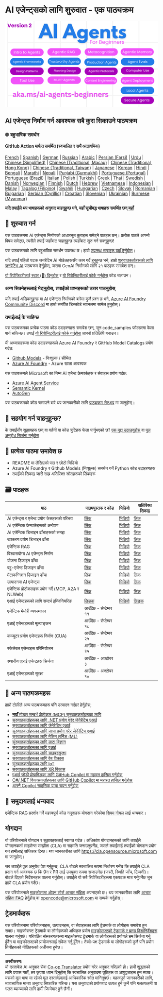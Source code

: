 <!--
CO_OP_TRANSLATOR_METADATA:
{
  "original_hash": "9cb9bf18040a36fb1d822b10e92e7c04",
  "translation_date": "2025-09-07T07:50:35+00:00",
  "source_file": "README.md",
  "language_code": "ne"
}
-->
# AI एजेन्ट्सको लागि शुरुवात - एक पाठ्यक्रम

![शुरुवातकर्ताहरूको लागि जनरेटिभ AI](../../translated_images/repo-thumbnailv2.06f4a48036fde647f6ba4eb19f5651babe59bb30e972748afb349e47725d7601.ne.png)

## AI एजेन्ट्स निर्माण गर्न आवश्यक सबै कुरा सिकाउने पाठ्यक्रम

### 🌐 बहुभाषिक समर्थन

#### GitHub Action मार्फत समर्थित (स्वचालित र सधैं अद्यावधिक)

[French](../fr/README.md) | [Spanish](../es/README.md) | [German](../de/README.md) | [Russian](../ru/README.md) | [Arabic](../ar/README.md) | [Persian (Farsi)](../fa/README.md) | [Urdu](../ur/README.md) | [Chinese (Simplified)](../zh/README.md) | [Chinese (Traditional, Macau)](../mo/README.md) | [Chinese (Traditional, Hong Kong)](../hk/README.md) | [Chinese (Traditional, Taiwan)](../tw/README.md) | [Japanese](../ja/README.md) | [Korean](../ko/README.md) | [Hindi](../hi/README.md) | [Bengali](../bn/README.md) | [Marathi](../mr/README.md) | [Nepali](./README.md) | [Punjabi (Gurmukhi)](../pa/README.md) | [Portuguese (Portugal)](../pt/README.md) | [Portuguese (Brazil)](../br/README.md) | [Italian](../it/README.md) | [Polish](../pl/README.md) | [Turkish](../tr/README.md) | [Greek](../el/README.md) | [Thai](../th/README.md) | [Swedish](../sv/README.md) | [Danish](../da/README.md) | [Norwegian](../no/README.md) | [Finnish](../fi/README.md) | [Dutch](../nl/README.md) | [Hebrew](../he/README.md) | [Vietnamese](../vi/README.md) | [Indonesian](../id/README.md) | [Malay](../ms/README.md) | [Tagalog (Filipino)](../tl/README.md) | [Swahili](../sw/README.md) | [Hungarian](../hu/README.md) | [Czech](../cs/README.md) | [Slovak](../sk/README.md) | [Romanian](../ro/README.md) | [Bulgarian](../bg/README.md) | [Serbian (Cyrillic)](../sr/README.md) | [Croatian](../hr/README.md) | [Slovenian](../sl/README.md) | [Ukrainian](../uk/README.md) | [Burmese (Myanmar)](../my/README.md)

**यदि तपाईंले थप भाषाहरूको अनुवाद चाहनुहुन्छ भने, यहाँ सूचीबद्ध भाषाहरू समर्थित छन् [यहाँ](https://github.com/Azure/co-op-translator/blob/main/getting_started/supported-languages.md)**

## 🌱 शुरुवात गर्न

यस पाठ्यक्रममा AI एजेन्ट्स निर्माणको आधारभूत कुराहरू समेट्ने पाठहरू छन्। प्रत्येक पाठले आफ्नो विषय समेट्छ, त्यसैले तपाईं जहाँबाट चाहनुहुन्छ त्यहाँबाट सुरु गर्न सक्नुहुन्छ!

यस पाठ्यक्रमको लागि बहुभाषिक समर्थन उपलब्ध छ। हाम्रो [उपलब्ध भाषाहरू यहाँ हेर्नुहोस्](../..)। 

यदि तपाईं पहिलो पटक जनरेटिभ AI मोडेलहरूसँग काम गर्दै हुनुहुन्छ भने, हाम्रो [शुरुवातकर्ताहरूको लागि जनरेटिभ AI](https://aka.ms/genai-beginners) पाठ्यक्रम हेर्नुहोस्, जसमा GenAI निर्माणको लागि २१ पाठहरू समावेश छन्।

[यो रिपोजिटरीलाई स्टार (🌟) दिनुहोस्](https://docs.github.com/en/get-started/exploring-projects-on-github/saving-repositories-with-stars?WT.mc_id=academic-105485-koreyst) र [यो रिपोजिटरीलाई फोर्क गर्नुहोस्](https://github.com/microsoft/ai-agents-for-beginners/fork) कोड चलाउन।

### अन्य सिक्नेहरूलाई भेट्नुहोस्, तपाईंको प्रश्नहरूको उत्तर पाउनुहोस्

यदि तपाईं अड्किनुहुन्छ वा AI एजेन्ट्स निर्माणको बारेमा कुनै प्रश्न छ भने, [Azure AI Foundry Community Discord](https://aka.ms/ai-agents/discord) मा हाम्रो समर्पित डिस्कोर्ड च्यानलमा सामेल हुनुहोस्।

### तपाईंलाई के चाहिन्छ 

यस पाठ्यक्रमका प्रत्येक पाठमा कोड उदाहरणहरू समावेश छन्, जुन code_samples फोल्डरमा फेला पार्न सकिन्छ। तपाईं [यो रिपोजिटरीलाई फोर्क गर्नुहोस्](https://github.com/microsoft/ai-agents-for-beginners/fork) आफ्नो प्रतिलिपि बनाउन।  

यी अभ्यासहरूमा कोड उदाहरणहरूले Azure AI Foundry र GitHub Model Catalogs प्रयोग गर्दछ:

- [Github Models](https://aka.ms/ai-agents-beginners/github-models) - निःशुल्क / सीमित
- [Azure AI Foundry](https://aka.ms/ai-agents-beginners/ai-foundry) - Azure खाता आवश्यक

यस पाठ्यक्रमले Microsoft का निम्न AI एजेन्ट फ्रेमवर्कहरू र सेवाहरू प्रयोग गर्दछ:

- [Azure AI Agent Service](https://aka.ms/ai-agents-beginners/ai-agent-service)
- [Semantic Kernel](https://aka.ms/ai-agents-beginners/semantic-kernel)
- [AutoGen](https://aka.ms/ai-agents/autogen)

यस पाठ्यक्रमको कोड चलाउने बारे थप जानकारीको लागि [पाठ्यक्रम सेटअप](./00-course-setup/README.md) मा जानुहोस्।

## 🙏 सहयोग गर्न चाहनुहुन्छ?

के तपाईंसँग सुझावहरू छन् वा वर्तनी वा कोड त्रुटिहरू फेला पार्नुभएको छ? [एक मुद्दा उठाउनुहोस्](https://github.com/microsoft/ai-agents-for-beginners/issues?WT.mc_id=academic-105485-koreyst) वा [पुल अनुरोध सिर्जना गर्नुहोस्](https://github.com/microsoft/ai-agents-for-beginners/pulls?WT.mc_id=academic-105485-koreyst)

## 📂 प्रत्येक पाठमा समावेश छ

- README मा लेखिएको पाठ र छोटो भिडियो
- Azure AI Foundry र Github Models (निःशुल्क) समर्थन गर्ने Python कोड उदाहरणहरू
- तपाईंको सिकाइ जारी राख्न अतिरिक्त स्रोतहरूको लिंकहरू

## 🗃️ पाठहरू

| **पाठ**                                     | **पाठ्यपुस्तक र कोड**                             | **भिडियो**                                                  | **अतिरिक्त सिकाइ**                                                                     |
|----------------------------------------------|----------------------------------------------------|------------------------------------------------------------|----------------------------------------------------------------------------------------|
| AI एजेन्ट्स र एजेन्ट प्रयोग केसहरूको परिचय   | [लिंक](./01-intro-to-ai-agents/README.md)          | [भिडियो](https://youtu.be/3zgm60bXmQk?si=z8QygFvYQv-9WtO1)  | [लिंक](https://aka.ms/ai-agents-beginners/collection?WT.mc_id=academic-105485-koreyst) |
| AI एजेन्टिक फ्रेमवर्कहरूको अन्वेषण           | [लिंक](./02-explore-agentic-frameworks/README.md)  | [भिडियो](https://youtu.be/ODwF-EZo_O8?si=Vawth4hzVaHv-u0H)  | [लिंक](https://aka.ms/ai-agents-beginners/collection?WT.mc_id=academic-105485-koreyst) |
| AI एजेन्टिक डिजाइन ढाँचाहरूको समझ           | [लिंक](./03-agentic-design-patterns/README.md)     | [भिडियो](https://youtu.be/m9lM8qqoOEA?si=BIzHwzstTPL8o9GF)  | [लिंक](https://aka.ms/ai-agents-beginners/collection?WT.mc_id=academic-105485-koreyst) |
| उपकरण प्रयोग डिजाइन ढाँचा                    | [लिंक](./04-tool-use/README.md)                    | [भिडियो](https://youtu.be/vieRiPRx-gI?si=2z6O2Xu2cu_Jz46N)  | [लिंक](https://aka.ms/ai-agents-beginners/collection?WT.mc_id=academic-105485-koreyst) |
| एजेन्टिक RAG                                 | [लिंक](./05-agentic-rag/README.md)                 | [भिडियो](https://youtu.be/WcjAARvdL7I?si=gKPWsQpKiIlDH9A3)  | [लिंक](https://aka.ms/ai-agents-beginners/collection?WT.mc_id=academic-105485-koreyst) |
| विश्वासयोग्य AI एजेन्ट्स निर्माण             | [लिंक](./06-building-trustworthy-agents/README.md) | [भिडियो](https://youtu.be/iZKkMEGBCUQ?si=jZjpiMnGFOE9L8OK ) | [लिंक](https://aka.ms/ai-agents-beginners/collection?WT.mc_id=academic-105485-koreyst) |
| योजना डिजाइन ढाँचा                           | [लिंक](./07-planning-design/README.md)             | [भिडियो](https://youtu.be/kPfJ2BrBCMY?si=6SC_iv_E5-mzucnC)  | [लिंक](https://aka.ms/ai-agents-beginners/collection?WT.mc_id=academic-105485-koreyst) |
| बहु-एजेन्ट डिजाइन ढाँचा                      | [लिंक](./08-multi-agent/README.md)                 | [भिडियो](https://youtu.be/V6HpE9hZEx0?si=rMgDhEu7wXo2uo6g)  | [लिंक](https://aka.ms/ai-agents-beginners/collection?WT.mc_id=academic-105485-koreyst) |
| मेटाकग्निशन डिजाइन ढाँचा                    | [लिंक](./09-metacognition/README.md)               | [भिडियो](https://youtu.be/His9R6gw6Ec?si=8gck6vvdSNCt6OcF)  | [लिंक](https://aka.ms/ai-agents-beginners/collection?WT.mc_id=academic-105485-koreyst) |
| उत्पादनमा AI एजेन्ट्स                        | [लिंक](./10-ai-agents-production/README.md)        | [भिडियो](https://youtu.be/l4TP6IyJxmQ?si=31dnhexRo6yLRJDl)  | [लिंक](https://aka.ms/ai-agents-beginners/collection?WT.mc_id=academic-105485-koreyst) |
| एजेन्टिक प्रोटोकलहरू प्रयोग गर्दै (MCP, A2A र NLWeb) | [लिंक](./11-agentic-protocols/README.md)           | [भिडियो](https://youtu.be/X-Dh9R3Opn8)                                 | [लिंक](https://aka.ms/ai-agents-beginners/collection?WT.mc_id=academic-105485-koreyst) |
| एआई एजेन्टहरूको लागि सन्दर्भ इन्जिनियरिङ            | [लिङ्क](./12-context-engineering/README.md)         | [भिडियो](https://youtu.be/F5zqRV7gEag)                                 | [लिङ्क](https://aka.ms/ai-agents-beginners/collection?WT.mc_id=academic-105485-koreyst) |
| एजेन्टिक मेमोरी व्यवस्थापन                      | आउँदैछ - सेप्टेम्बर ११                              |                                                            |                                                                                        |
| एआई एजेन्टहरूको मूल्याङ्कन                         | आउँदैछ - सेप्टेम्बर १८                              |                                                            |                                                                                        |
| कम्प्युटर प्रयोग एजेन्टहरू निर्माण (CUA)           | आउँदैछ - सेप्टेम्बर २५                              |                                                            |                                                                                        |
| स्केलेबल एजेन्टहरू परिनियोजन                    | आउँदैछ - सेप्टेम्बर २५                              |                                                            |                                                                                        |
| स्थानीय एआई एजेन्टहरू सिर्जना                     | आउँदैछ - अक्टोबर ३                                  |                                                            |                                                                                        |
| एआई एजेन्टहरूको सुरक्षा                           | आउँदैछ - अक्टोबर १०                                 |                                                            |                                                                                        |

## 🎒 अन्य पाठ्यक्रमहरू

हाम्रो टोलीले अन्य पाठ्यक्रमहरू पनि उत्पादन गर्दछ! हेर्नुहोस्:

- [**नयाँ** मोडल सन्दर्भ प्रोटोकल (MCP) सुरुवातकर्ताहरूका लागि](https://github.com/microsoft/mcp-for-beginners?WT.mc_id=academic-105485-koreyst)
- [सुरुवातकर्ताहरूका लागि .NET प्रयोग गरेर जेनेरेटिभ एआई](https://github.com/microsoft/Generative-AI-for-beginners-dotnet?WT.mc_id=academic-105485-koreyst)
- [सुरुवातकर्ताहरूका लागि जेनेरेटिभ एआई](https://github.com/microsoft/generative-ai-for-beginners?WT.mc_id=academic-105485-koreyst)
- [सुरुवातकर्ताहरूका लागि जाभा प्रयोग गरेर जेनेरेटिभ एआई](https://github.com/microsoft/generative-ai-for-beginners-java?WT.mc_id=academic-105485-koreyst)
- [सुरुवातकर्ताहरूका लागि मेसिन लर्निङ (ML)](https://aka.ms/ml-beginners?WT.mc_id=academic-105485-koreyst)
- [सुरुवातकर्ताहरूका लागि डाटा विज्ञान](https://aka.ms/datascience-beginners?WT.mc_id=academic-105485-koreyst)
- [सुरुवातकर्ताहरूका लागि एआई](https://aka.ms/ai-beginners?WT.mc_id=academic-105485-koreyst)
- [सुरुवातकर्ताहरूका लागि साइबरसुरक्षा](https://github.com/microsoft/Security-101??WT.mc_id=academic-96948-sayoung)
- [सुरुवातकर्ताहरूका लागि वेब विकास](https://aka.ms/webdev-beginners?WT.mc_id=academic-105485-koreyst)
- [सुरुवातकर्ताहरूका लागि IoT](https://aka.ms/iot-beginners?WT.mc_id=academic-105485-koreyst)
- [सुरुवातकर्ताहरूका लागि XR विकास](https://github.com/microsoft/xr-development-for-beginners?WT.mc_id=academic-105485-koreyst)
- [एआई जोडी प्रोग्रामिङका लागि GitHub Copilot मा महारत हासिल गर्नुहोस्](https://aka.ms/GitHubCopilotAI?WT.mc_id=academic-105485-koreyst)
- [C#/.NET विकासकर्ताहरूका लागि GitHub Copilot मा महारत हासिल गर्नुहोस्](https://github.com/microsoft/mastering-github-copilot-for-dotnet-csharp-developers?WT.mc_id=academic-105485-koreyst)
- [आफ्नै Copilot साहसिक यात्रा चयन गर्नुहोस्](https://github.com/microsoft/CopilotAdventures?WT.mc_id=academic-105485-koreyst)

## 🌟 समुदायलाई धन्यवाद

एजेन्टिक RAG प्रदर्शन गर्ने महत्त्वपूर्ण कोड नमूनाहरू योगदान गरेकोमा [शिवम गोयल](https://www.linkedin.com/in/shivam2003/) लाई धन्यवाद। 

## योगदान

यो परियोजनाले योगदान र सुझावहरूलाई स्वागत गर्दछ। अधिकांश योगदानहरूको लागि तपाईंले योगदानकर्ता लाइसेन्स सम्झौता (CLA) मा सहमति जनाउनुपर्नेछ, जसले तपाईंलाई तपाईंको योगदान प्रयोग गर्न हामीलाई अधिकार दिन्छ। थप जानकारीका लागि <https://cla.opensource.microsoft.com> मा जानुहोस्।

जब तपाईंले पुल अनुरोध पेश गर्नुहुन्छ, CLA बोटले स्वचालित रूपमा निर्धारण गर्नेछ कि तपाईंले CLA प्रदान गर्न आवश्यक छ कि छैन र PR लाई उपयुक्त रूपमा सजाउनेछ (जस्तै, स्थिति जाँच, टिप्पणी)। बोटले दिएको निर्देशनहरू पालना गर्नुहोस्। तपाईंले यो सबै रिपोजिटरीहरूमा एकपटक मात्र गर्नुपर्नेछ जुन हाम्रो CLA प्रयोग गर्दछ।

यस परियोजनाले [माइक्रोसफ्ट ओपन सोर्स आचार संहिता](https://opensource.microsoft.com/codeofconduct/) अपनाएको छ। 
थप जानकारीका लागि [आचार संहिता FAQ](https://opensource.microsoft.com/codeofconduct/faq/) हेर्नुहोस् वा [opencode@microsoft.com](mailto:opencode@microsoft.com) मा सम्पर्क गर्नुहोस्।

## ट्रेडमार्कहरू

यस परियोजनामा परियोजनाहरू, उत्पादनहरू, वा सेवाहरूका लागि ट्रेडमार्क वा लोगोहरू समावेश हुन सक्छ। माइक्रोसफ्ट ट्रेडमार्क वा लोगोहरूको अधिकृत प्रयोग [माइक्रोसफ्टको ट्रेडमार्क र ब्रान्ड दिशानिर्देशहरू](https://www.microsoft.com/legal/intellectualproperty/trademarks/usage/general) पालना गर्नुपर्छ। 
परिवर्तित संस्करणहरूमा माइक्रोसफ्ट ट्रेडमार्क वा लोगोहरूको प्रयोगले भ्रम सिर्जना गर्नु हुँदैन वा माइक्रोसफ्टको प्रायोजनलाई संकेत गर्नु हुँदैन। तेस्रो-पक्ष ट्रेडमार्क वा लोगोहरूको कुनै पनि प्रयोग तिनीहरूको नीतिहरूको अधीनमा हुनेछ।

---

**अस्वीकरण**:  
यो दस्तावेज़ AI अनुवाद सेवा [Co-op Translator](https://github.com/Azure/co-op-translator) प्रयोग गरेर अनुवाद गरिएको हो। हामी शुद्धताको लागि प्रयास गर्छौं, तर कृपया ध्यान दिनुहोस् कि स्वचालित अनुवादमा त्रुटिहरू वा अशुद्धताहरू हुन सक्छ। यसको मूल भाषा मा रहेको मूल दस्तावेज़लाई आधिकारिक स्रोत मानिनुपर्छ। महत्वपूर्ण जानकारीको लागि, व्यावसायिक मानव अनुवाद सिफारिस गरिन्छ। यस अनुवादको प्रयोगबाट उत्पन्न हुने कुनै पनि गलतफहमी वा गलत व्याख्याको लागि हामी जिम्मेवार हुने छैनौं।